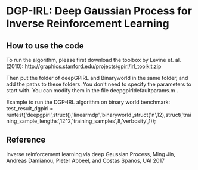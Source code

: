 # DGP-IRL: Deep Gaussian Process for Inverse Reinforcement Learning


## How to use the code

To run the algorithm, please first download the toolbox by Levine et. al. (2010):
http://graphics.stanford.edu/projects/gpirl/irl_toolkit.zip

Then put the folder of deepGPIRL and Binaryworld in the same folder, and add the paths to these folders. You don't need to specify the parameters to start with. You can modify them in the file deepgpirldefaultparams.m .

Example to run the DGP-IRL algorithm on binary world benchmark:
test_result_dgpirl = runtest('deepgpirl',struct(),'linearmdp','binaryworld',struct('n',12),struct('training_sample_lengths',12^2,'training_samples',8,'verbosity',1));

## Reference

Inverse reinforcement learning via deep Gaussian Process, Ming Jin, Andreas Damianou, Pieter Abbeel, and Costas Spanos, UAI 2017
